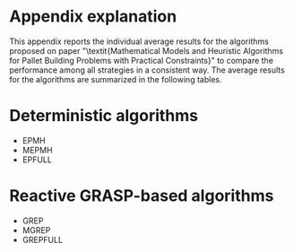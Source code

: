 # Appendix explanation
This appendix reports the individual average results for the algorithms proposed on paper "\textit{Mathematical Models and Heuristic Algorithms for Pallet Building Problems with Practical Constraints}" to compare the performance among all strategies in a consistent way. The average results for the algorithms are summarized in the following tables.

# Deterministic algorithms
- EPMH
- MEPMH
- EPFULL

# Reactive GRASP-based algorithms
- GREP
- MGREP
- GREPFULL

